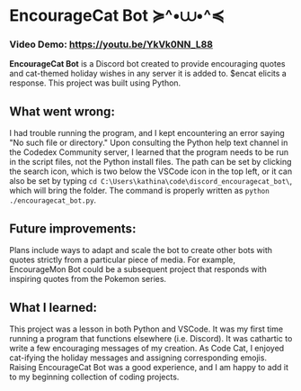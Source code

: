 # EncourageCat Bot ≽^•⩊•^≼

### **Video Demo:** https://youtu.be/YkVk0NN_L88

**EncourageCat Bot** is a Discord bot created to provide encouraging quotes and cat-themed holiday wishes in any server it is added to. $encat elicits a response. This project was built using Python.

## **What went wrong:**

I had trouble running the program, and I kept encountering an error saying "No such file or directory." Upon consulting the Python help text channel in the Codedex Community server, I learned that the program needs to be run in the script files, not the Python install files. The path can be set by clicking the search icon, which is two below the VSCode icon in the top left, or it can also be set by typing `cd C:\Users\kathina\code\discord_encouragecat_bot\`, which will bring the folder. The command is properly written as `python ./encouragecat_bot.py`.

## **Future improvements:**

Plans include ways to adapt and scale the bot to create other bots with quotes strictly from a particular piece of media. For example, EncourageMon Bot could be a subsequent project that responds with inspiring quotes from the Pokemon series.

## **What I learned:**

This project was a lesson in both Python and VSCode. It was my first time running a program that functions elsewhere (i.e. Discord). It was cathartic to write a few encouraging messages of my creation. As Code Cat, I enjoyed cat-ifying the holiday messages and assigning corresponding emojis. Raising EncourageCat Bot was a good experience, and I am happy to add it to my beginning collection of coding projects.
